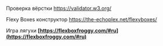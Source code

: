 Проверка вёрстки 
https://validator.w3.org/

Flexy Boxes конструктор
https://the-echoplex.net/flexyboxes/

Игра лягухи
**[https://flexboxfroggy.com/#ru](https://flexboxfroggy.com/#ru)**


